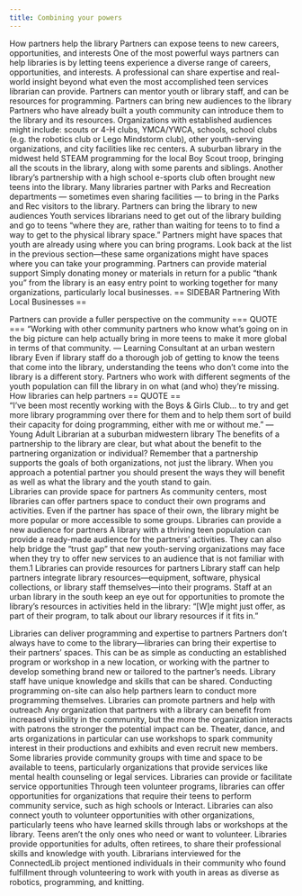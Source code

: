 ```yaml
---
title: Combining your powers
---
```


How partners help the library
Partners can expose teens to new careers, opportunities, and interests
One of the most powerful ways partners can help libraries is by letting teens experience a diverse range of careers, opportunities, and interests. A professional can share expertise and real-world insight beyond what even the most accomplished teen services librarian can provide. Partners can mentor youth or library staff, and can be resources for programming.
Partners can bring new audiences to the library
Partners who have already built a youth community can introduce them to the library and its resources. Organizations with established audiences might include: scouts or 4-H clubs, YMCA/YWCA, schools, school clubs (e.g. the robotics club or Lego Mindstorm club), other youth-serving organizations, and city facilities like rec centers.
A suburban library in the midwest held STEAM programming for the local Boy Scout troop, bringing all the scouts in the library, along with some parents and siblings.
Another library’s partnership with a high school e-sports club often brought new teens into the library.
Many libraries partner with Parks and Recreation departments — sometimes even sharing facilities — to bring in the Parks and Rec visitors to the library.
Partners can bring the library to new audiences
Youth services librarians need to get out of the library building and go to teens “where they are, rather than waiting for teens to to find a way to get to the physical library space.” Partners might have spaces that youth are already using where you can bring programs. Look back at the list in the previous section—these same organizations might have spaces where you can take your programming.
Partners can provide material support
Simply donating money or materials in return for a public “thank you” from the library is an easy entry point to working together for many organizations, particularly local businesses.
== SIDEBAR Partnering With Local Businesses ==


Partners can provide a fuller perspective on the community
=== QUOTE ===
“Working with other community partners who know what’s going on in the big picture can help actually bring in more teens to make it more global in terms of that community. — Learning Consultant at an urban western library
Even if library staff do a thorough job of getting to know the teens that come into the library, understanding the teens who don’t come into the library is a different story. Partners who work with different segments of the youth population can fill the library in on what (and who) they’re missing.
How libraries can help partners
== QUOTE ==        
“I’ve been most recently working with the Boys & Girls Club… to try and get more library programming over there for them and to help them sort of build their capacity for doing programming, either with me or without me.” — Young Adult Librarian at a suburban midwestern library
The benefits of a partnership to the library are clear, but what about the benefit to the partnering organization or individual? Remember that a partnership supports the goals of both organizations, not just the library. When you approach a potential partner you should present the ways they will benefit as well as what the library and the youth stand to gain.  
Libraries can provide space for partners
As community centers, most libraries can offer partners space to conduct their own programs and activities. Even if the partner has space of their own, the library might be more popular or more accessible to some groups.
Libraries can provide a new audience for partners
A library with a thriving teen population can provide a ready-made audience for the partners’ activities. They can also help bridge the “trust gap” that new youth-serving organizations may face when they try to offer new services to an audience that is not familiar with them.1
Libraries can provide resources for partners
Library staff can help partners integrate library resources—equipment, software, physical collections, or library staff themselves—into their programs. Staff at an urban library in the south keep an eye out for opportunities to promote the library’s resources in activities held in the library: “[W]e might just offer, as part of their program, to talk about our library resources if it fits in.”
    
Libraries can deliver programming and expertise to partners
Partners don’t always have to come to the library—libraries can bring their expertise to their partners’ spaces. This can be as simple as conducting an established program or workshop in a new location, or working with the partner to develop something brand new or tailored to the partner’s needs. Library staff have unique knowledge and skills that can be shared. Conducting programming on-site can also help partners learn to conduct more programming themselves.
Libraries can promote partners and help with outreach
Any organization that partners with a library can benefit from increased visibility in the community, but the more the organization interacts with patrons the stronger the potential impact can be. Theater, dance, and arts organizations in particular can use workshops to spark community interest in their productions and exhibits and even recruit new members. Some libraries provide community groups with time and space to be available to teens, particularly organizations that provide services like mental health counseling or legal services.
Libraries can provide or facilitate service opportunities
Through teen volunteer programs, libraries can offer opportunities for organizations that require their teens to perform community service, such as high schools or Interact. Libraries can also connect youth to volunteer opportunities with other organizations, particularly teens who have learned skills through labs or workshops at the library.
Teens aren’t the only ones who need or want to volunteer. Libraries provide opportunities for adults, often retirees, to share their professional skills and knowledge with youth. Librarians interviewed for the ConnectedLib project mentioned individuals in their community who found fulfillment through volunteering to work with youth in areas as diverse as robotics, programming, and knitting.
